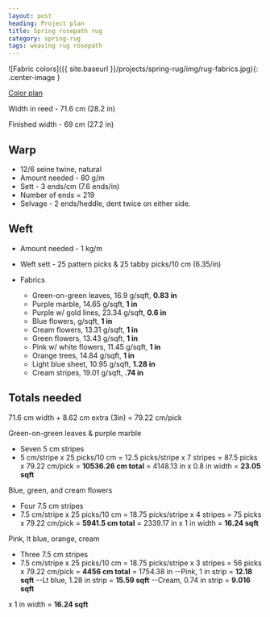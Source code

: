 ```yaml
---
layout: post
heading: Project plan
title: Spring rosepath rug
category: spring-rug
tags: weaving rug rosepath
---
```

![Fabric colors]({{ site.baseurl }}/projects/spring-rug/img/rug-fabrics.jpg){: .center-image }

<a href="spring-plan/spring-rug-plan.htm">Color plan</a>

Width in reed - 71.6 cm (28.2 in)

Finished width - 69 cm (27.2 in)

## Warp ##
* 12/6 seine twine, natural
* Amount needed - 80 g/m
* Sett - 3 ends/cm (7.6 ends/in)
* Number of ends = 219
* Selvage - 2 ends/heddle, dent twice on either side.


## Weft ##
* Amount needed - 1 kg/m
* Weft sett - 25 pattern picks & 25 tabby picks/10 cm (6.35/in)

* Fabrics
   - Green-on-green leaves, 16.9 g/sqft, **0.83 in**
   - Purple marble, 14.65 g/sqft, **1 in**
   - Purple w/ gold lines, 23.34 g/sqft, **0.6 in**
   - Blue flowers,  g/sqft, **1 in**
   - Cream flowers, 13.31 g/sqft, **1 in**
   - Green flowers, 13.43 g/sqft, **1 in**
   - Pink w/ white flowers, 11.45 g/sqft, **1 in**
   - Orange trees, 14.84 g/sqft, **1 in**
   - Light blue sheet, 10.95 g/sqft, **1.28 in**
   - Cream stripes, 19.01 g/sqft, **.74 in**

## Totals needed ##
71.6 cm width + 8.62 cm extra (3in) = 79.22 cm/pick

Green-on-green leaves & purple marble
- Seven 5 cm stripes
- 5 cm/stripe x 25 picks/10 cm = 12.5 picks/stripe x 7 stripes = 87.5 picks x 79.22 cm/pick = **10536.26 cm total** = 4148.13 in x 0.8 in width = **23.05 sqft**

Blue, green, and cream flowers
- Four 7.5 cm stripes
- 7.5 cm/stripe x 25 picks/10 cm = 18.75 picks/stripe x 4 stripes = 75 picks x 79.22 cm/pick = **5941.5 cm total** = 2339.17 in x 1 in width = **16.24 sqft**

Pink, lt blue, orange, cream
- Three 7.5 cm stripes
- 7.5 cm/stripe x 25 picks/10 cm = 18.75 picks/stripe x 3 stripes = 56 picks x 79.22 cm/pick = **4456 cm total** = 1754.38 in
--Pink, 1 in strip = **12.18 sqft**
--Lt blue, 1.28 in strip = **15.59 sqft**
--Cream, 0.74 in strip = **9.016 sqft**






x 1 in width = **16.24 sqft**



